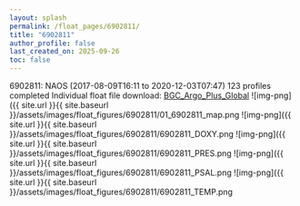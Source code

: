 ```yaml
---
layout: splash
permalink: /float_pages/6902811/
title: "6902811"
author_profile: false
last_created_on: 2025-09-26
toc: false
---
```

 
6902811: NAOS (2017-08-09T16:11 to 2020-12-03T07:47)
123 profiles completed
Individual float file download: [BGC_Argo_Plus_Global](https://ftp.soest.hawaii.edu/bgc_argo_plus/Individual_Floats/outliers_removed/6902811_Sprof_processed.nc)
![img-png]({{ site.url }}{{ site.baseurl }}/assets/images/float_figures/6902811/01_6902811_map.png
![img-png]({{ site.url }}{{ site.baseurl }}/assets/images/float_figures/6902811/6902811_DOXY.png
![img-png]({{ site.url }}{{ site.baseurl }}/assets/images/float_figures/6902811/6902811_PRES.png
![img-png]({{ site.url }}{{ site.baseurl }}/assets/images/float_figures/6902811/6902811_PSAL.png
![img-png]({{ site.url }}{{ site.baseurl }}/assets/images/float_figures/6902811/6902811_TEMP.png
